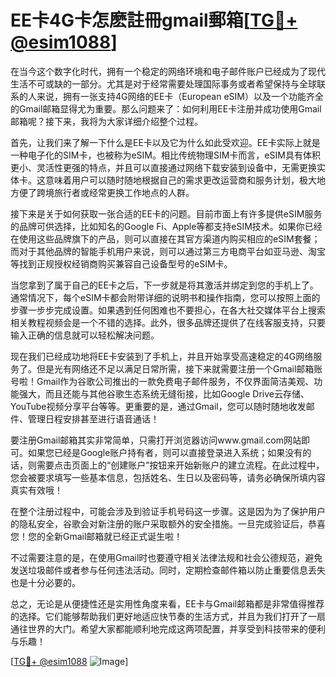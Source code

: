 # EE卡4G卡怎麽註冊gmail郵箱[[TG💪+ @esim1088](https://t.me/s/esim1088)]

在当今这个数字化时代，拥有一个稳定的网络环境和电子邮件账户已经成为了现代生活不可或缺的一部分。尤其是对于经常需要处理国际事务或者希望保持与全球联系的人来说，拥有一张支持4G网络的EE卡（European eSIM）以及一个功能齐全的Gmail邮箱显得尤为重要。那么问题来了：如何利用EE卡注册并成功使用Gmail邮箱呢？接下来，我将为大家详细介绍整个过程。

首先，让我们来了解一下什么是EE卡以及它为什么如此受欢迎。EE卡实际上就是一种电子化的SIM卡，也被称为eSIM。相比传统物理SIM卡而言，eSIM具有体积更小、灵活性更强的特点，并且可以直接通过网络下载安装到设备中，无需更换实体卡。这意味着用户可以随时随地根据自己的需求更改运营商和服务计划，极大地方便了跨境旅行者或经常更换工作地点的人群。

接下来是关于如何获取一张合适的EE卡的问题。目前市面上有许多提供eSIM服务的品牌可供选择，比如知名的Google Fi、Apple等都支持eSIM技术。如果你已经在使用这些品牌旗下的产品，则可以直接在其官方渠道内购买相应的eSIM套餐；而对于其他品牌的智能手机用户来说，则可以通过第三方电商平台如亚马逊、淘宝等找到正规授权经销商购买兼容自己设备型号的eSIM卡。

当您拿到了属于自己的EE卡之后，下一步就是将其激活并绑定到您的手机上了。通常情况下，每个eSIM卡都会附带详细的说明书和操作指南，您可以按照上面的步骤一步步完成设置。如果遇到任何困难也不要担心，在各大社交媒体平台上搜索相关教程视频会是一个不错的选择。此外，很多品牌还提供了在线客服支持，只要输入正确的信息就可以轻松解决问题。

现在我们已经成功地将EE卡安装到了手机上，并且开始享受高速稳定的4G网络服务了。但是光有网络还不足以满足日常所需，接下来就需要注册一个Gmail邮箱账号啦！Gmail作为谷歌公司推出的一款免费电子邮件服务，不仅界面简洁美观、功能强大，而且还能与其他谷歌生态系统无缝衔接，比如Google Drive云存储、YouTube视频分享平台等等。更重要的是，通过Gmail，您可以随时随地收发邮件、管理日程安排甚至进行语音通话！

要注册Gmail邮箱其实非常简单，只需打开浏览器访问www.gmail.com网站即可。如果您已经是Google账户持有者，则可以直接登录进入系统；如果没有的话，则需要点击页面上的“创建账户”按钮来开始新账户的建立流程。在此过程中，您会被要求填写一些基本信息，包括姓名、生日以及密码等，请务必确保所填内容真实有效哦！

在整个注册过程中，可能会涉及到验证手机号码这一步骤。这是因为为了保护用户的隐私安全，谷歌会对新注册的账户采取额外的安全措施。一旦完成验证后，恭喜您！您的全新Gmail邮箱就已经正式诞生啦！

不过需要注意的是，在使用Gmail时也要遵守相关法律法规和社会公德规范，避免发送垃圾邮件或者参与任何违法活动。同时，定期检查邮件箱以防止重要信息丢失也是十分必要的。

总之，无论是从便捷性还是实用性角度来看，EE卡与Gmail邮箱都是非常值得推荐的选择。它们能够帮助我们更好地适应快节奏的生活方式，并且为我们打开了一扇通往世界的大门。希望大家都能顺利地完成这两项配置，并享受到科技带来的便利与乐趣！

[[TG💪+ @esim1088](https://t.me/s/esim1088) ![Image](https://i.postimg.cc/4NQfJmqS/Snipaste-2025-05-13-00-14-12.png)]